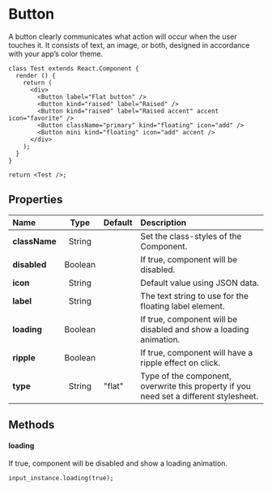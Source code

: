 # Button

A button clearly communicates what action will occur when the user touches it. It consists of text, an image, or both, designed in accordance with your app’s color theme.

<!-- example -->
```
class Test extends React.Component {
  render () {
    return (
      <div>
        <Button label="Flat button" />
        <Button kind="raised" label="Raised" />
        <Button kind="raised" label="Raised accent" accent icon="favorite" />
        <Button className="primary" kind="floating" icon="add" />
        <Button mini kind="floating" icon="add" accent />
      </div>
    );
  }
}

return <Test />;
```

## Properties

| Name              | Type          | Default         | Description|
|:-                 |:-:            | :-              |:-|
| **className**     | String        |                 | Set the class-styles of the Component.|
| **disabled**      | Boolean       |                 | If true, component will be disabled.|
| **icon**          | String        |                 | Default value using JSON data.|
| **label**         | String        |                 | The text string to use for the floating label element.|
| **loading**       | Boolean       |                 | If true, component will be disabled and show a loading animation.|
| **ripple**        | Boolean       |                 | If true, component will have a ripple effect on click.|
| **type**          | String        | "flat"          | Type of the component, overwrite this property if you need set a different stylesheet.|

## Methods

#### loading
If true, component will be disabled and show a loading animation.

```
input_instance.loading(true);
```
